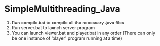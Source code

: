 # SimpleMultithreading_Java
1. Run compile.bat to compile all the necessary .java files
2. Run server.bat to launch server program
3. You can launch viewer.bat and player.bat in any order
(There can only be one instance of 'player' program running at a time)